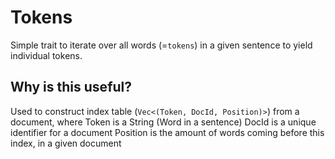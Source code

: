 # Tokens

Simple trait to iterate over all words (=`tokens`) in a given sentence to yield individual tokens.

## Why is this useful?

Used to construct index table (`Vec<(Token, DocId, Position)>`) from a document, where
Token is a String (Word in a sentence)
DocId is a unique identifier for a document
Position is the amount of words coming before this index, in a given document
